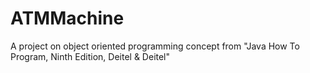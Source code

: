 # ATMMachine
A project on object oriented programming concept from "Java How To Program, Ninth Edition, Deitel &amp; Deitel"
